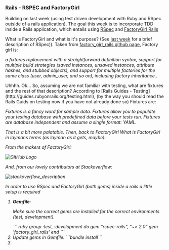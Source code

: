 <h3>Rails - RSPEC and FactoryGirl</h3>

<p>Building on last week (using test driven development with Ruby and RSpec
outside of a rails application). The goal this week is to incorporate TDD inside a Rails
application, which entails using <a href="https://github.com/rspec/rspec-rails/">RSpec</a>
and <a href="https://github.com/thoughtbot/factory_girl_rails">FactoryGirl Rails</a></p>

<p>What is FactoryGirl and what is it's purpose? (See
<a href="https://github.com/danman01/classic-testing">last week</a>
for a brief description of RSpec)). Taken from 
<a href="https://github.com/thoughtbot/factory_girl_rails">factory_girl_rails github
page</a>, Factory girl is: </p>

<p><i>a fixtures replacement with a straightforward definition 
syntax, support for multiple build strategies (saved instances, unsaved 
instances, attribute hashes, and stubbed objects), and support for multiple 
factories for the same class (user, admin_user, and so on), 
including factory inheritance.</i>. </p>

</p>Uhhhh..Ok... So, assuming we are not familiar with testing, what are 
fixtures and the rest of that description? According to [Rails Guides - Testing](http://guides.rubyonrails.org/testing.html), 
(by the way you should read the Rails Guids on testing now if you have not
already done so) Fixtures are:</p>

  <p><i>Fixtures is a fancy word for sample data. Fixtures allow you to populate 
  your testing database with predefined data before your tests run. Fixtures 
  are database independent and assume a single format: YAML.</p>

<p>That is a bit more palatable. Then, back to <i>FactoryGirl</i> What is
FactoryGirl in laymans terms (as layman as it gets, maybe):</p>

<p>From the makers of <i>FactoryGirl</i>:</p>

![GitHub Logo](http://img.skitch.com/20120816-jtqm235n3ubsmgrskdmps33e9q.jpg)


<p>And, from our lovely contributors at Stackoverflow:</p>

![stackoverflow_description](https://img.skitch.com/20120816-e4jjji8dkpicx19c7njkbwuh58.jpg)


<p>In order to use RSpec and FactoryGirl (both gems) inside a rails a little setup is required</p>

<ol>

<li><b>Gemfile</b>:
<p>Make sure the correct gems are installed for the correct environments (test,
development).</p>
``` ruby
group :test, :development do
  gem "rspec-rails", "~> 2.0"
  gem 'factory_girl_rails'
end
```
</li>

<li>Update gems in Gemfile: ```bundle install```</li>
<li></li>
</ol>

 

